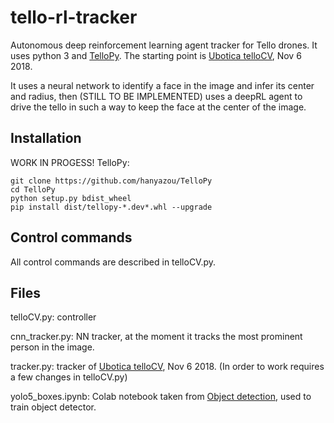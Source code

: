 # tello-rl-tracker
Autonomous deep reinforcement learning agent tracker for Tello drones. It uses python 3 and [TelloPy](https://github.com/hanyazou/TelloPy).
The starting point is [Ubotica telloCV](https://github.com/Ubotica/telloCV), Nov 6 2018.

It uses a neural network to identify a face in the image and infer its center and radius, then (STILL TO BE IMPLEMENTED) uses a deepRL agent to drive the tello in such a way to keep the face at the center of the image.

## Installation
WORK IN PROGESS!
TelloPy:
```
git clone https://github.com/hanyazou/TelloPy
cd TelloPy
python setup.py bdist_wheel
pip install dist/tellopy-*.dev*.whl --upgrade
```

## Control commands
All control commands are described in telloCV.py.

## Files
telloCV.py: controller

cnn_tracker.py: NN tracker, at the moment it tracks the most prominent person in the image.

tracker.py: tracker of [Ubotica telloCV](https://github.com/Ubotica/telloCV), Nov 6 2018. (In order to work requires a few changes in telloCV.py)

yolo5_boxes.ipynb: Colab notebook taken from [Object detection](https://laptrinhx.com/how-to-train-a-custom-object-detection-model-with-yolo-v5-4206857070/), used to train object detector.

